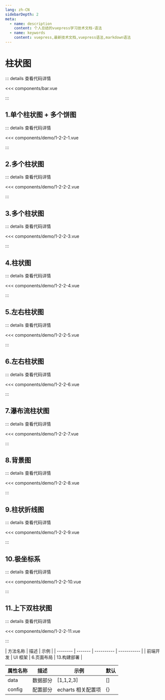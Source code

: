 ```yaml
---
lang: zh-CN
sidebarDepth: 2
meta:
  - name: description
    content: 个人总结的vuepress学习技术文档-语法
  - name: keywords
    content: vuepress,最新技术文档,vuepress语法,markdown语法
---
```


# 柱状图

::: details 查看代码详情

<<< components/bar.vue

:::

## 1.单个柱状图 + 多个饼图

  <Container url="/resume/demo/?type=echarts&name=1-2-2-1.vue" />

::: details 查看代码详情

<<< components/demo/1-2-2-1.vue

:::

## 2.多个柱状图

  <Container url="/resume/demo/?type=echarts&name=1-2-2-2.vue" />

::: details 查看代码详情

<<< components/demo/1-2-2-2.vue

:::

## 3.多个柱状图

  <Container url="/resume/demo/?type=echarts&name=1-2-2-3.vue" />

::: details 查看代码详情

<<< components/demo/1-2-2-3.vue

:::

## 4.柱状图

  <Container url="/resume/demo/?type=echarts&name=1-2-2-4.vue" />

::: details 查看代码详情

<<< components/demo/1-2-2-4.vue

:::

## 5.左右柱状图

  <Container url="/resume/demo/?type=echarts&name=1-2-2-5.vue" />

::: details 查看代码详情

<<< components/demo/1-2-2-5.vue

:::

## 6.左右柱状图

  <Container url="/resume/demo/?type=echarts&name=1-2-2-6.vue" />

::: details 查看代码详情

<<< components/demo/1-2-2-6.vue

:::

## 7.瀑布流柱状图

  <Container url="/resume/demo/?type=echarts&name=1-2-2-7.vue" />

::: details 查看代码详情

<<< components/demo/1-2-2-7.vue

:::

## 8.背景图

  <Container url="/resume/demo/?type=echarts&name=1-2-2-8.vue" />

::: details 查看代码详情

<<< components/demo/1-2-2-8.vue

:::

## 9.柱状折线图

  <Container url="/resume/demo/?type=echarts&name=1-2-2-9.vue" />

::: details 查看代码详情

<<< components/demo/1-2-2-9.vue

:::

## 10.极坐标系

  <Container url="/resume/demo/?type=echarts&name=1-2-2-10.vue" />

::: details 查看代码详情

<<< components/demo/1-2-2-10.vue

:::

## 11.上下双柱状图

  <Container url="/resume/demo/?type=echarts&name=1-2-2-11.vue" />

::: details 查看代码详情

<<< components/demo/1-2-2-11.vue

:::

| 方法名称 | 描述    | 示例       |
| -------- | ------- | ---------- | ----------- |
| 前端开发 | UI 框架 | 6.页面布局 | 13.构建部署 |

| 属性名称 | 描述     | 示例               | 默认 |
| -------- | -------- | ------------------ | ---- |
| data     | 数据部分 | [1,1,2,3]          | []   |
| config   | 配置部分 | echarts 相关配置项 | {}   |
